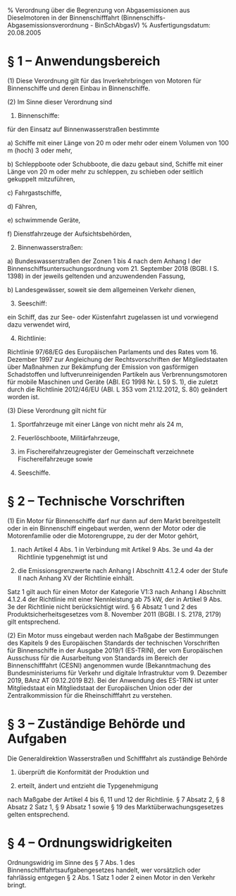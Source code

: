 % Verordnung über die Begrenzung von Abgasemissionen aus Dieselmotoren in der Binnenschifffahrt  (Binnenschiffs-Abgasemissionsverordnung - BinSchAbgasV)
% Ausfertigungsdatum: 20.08.2005
 
# § 1 – Anwendungsbereich

(1) Diese Verordnung gilt für das Inverkehrbringen von Motoren für Binnenschiffe und deren Einbau in Binnenschiffe.

(2) Im Sinne dieser Verordnung sind

1. Binnenschiffe:

für den Einsatz auf Binnenwasserstraßen bestimmte

a) Schiffe mit einer Länge von 20 m oder mehr oder einem Volumen von 100 m (hoch) 3 oder mehr,

b) Schleppboote oder Schubboote, die dazu gebaut sind, Schiffe mit einer Länge von 20 m oder mehr zu schleppen, zu schieben oder seitlich gekuppelt mitzuführen,

c) Fahrgastschiffe,

d) Fähren,

e) schwimmende Geräte,

f) Dienstfahrzeuge der Aufsichtsbehörden,

2. Binnenwasserstraßen:

a) Bundeswasserstraßen der Zonen 1 bis 4 nach dem Anhang I der Binnenschiffsuntersuchungsordnung vom 21. September 2018 (BGBl. I S. 1398) in der jeweils geltenden und anzuwendenden Fassung,

b) Landesgewässer, soweit sie dem allgemeinen Verkehr dienen,

3. Seeschiff:

ein Schiff, das zur See- oder Küstenfahrt zugelassen ist und vorwiegend dazu verwendet wird,

4. Richtlinie:

Richtlinie 97/68/EG des Europäischen Parlaments und des Rates vom 16. Dezember 1997 zur Angleichung der Rechtsvorschriften der Mitgliedstaaten über Maßnahmen zur Bekämpfung der Emission von gasförmigen Schadstoffen und luftverunreinigenden Partikeln aus Verbrennungsmotoren für mobile Maschinen und Geräte (ABl. EG 1998 Nr. L 59 S. 1), die zuletzt durch die Richtlinie 2012/46/EU (ABl. L 353 vom 21.12.2012, S. 80) geändert worden ist.

(3) Diese Verordnung gilt nicht für

1. Sportfahrzeuge mit einer Länge von nicht mehr als 24 m,

2. Feuerlöschboote, Militärfahrzeuge,

3. im Fischereifahrzeugregister der Gemeinschaft verzeichnete Fischereifahrzeuge sowie

4. Seeschiffe.

# § 2 – Technische Vorschriften

(1) Ein Motor für Binnenschiffe darf nur dann auf dem Markt bereitgestellt oder in ein Binnenschiff eingebaut werden, wenn der Motor oder die Motorenfamilie oder die Motorengruppe, zu der der Motor gehört,

1. nach Artikel 4 Abs. 1 in Verbindung mit Artikel 9 Abs. 3e und 4a der Richtlinie typgenehmigt ist und

2. die Emissionsgrenzwerte nach Anhang I Abschnitt 4.1.2.4 oder der Stufe II nach Anhang XV der Richtlinie einhält.

Satz 1 gilt auch für einen Motor der Kategorie V1:3 nach Anhang I Abschnitt 4.1.2.4 der Richtlinie mit einer Nennleistung ab 75 kW, der in Artikel 9 Abs. 3e der Richtlinie nicht berücksichtigt wird. § 6 Absatz 1 und 2 des Produktsicherheitsgesetzes vom 8. November 2011 (BGBl. I S. 2178, 2179) gilt entsprechend.

(2) Ein Motor muss eingebaut werden nach Maßgabe der Bestimmungen des Kapitels 9 des Europäischen Standards der technischen Vorschriften für Binnenschiffe in der Ausgabe 2019/1 (ES-TRIN), der vom Europäischen Ausschuss für die Ausarbeitung von Standards im Bereich der Binnenschifffahrt (CESNI) angenommen wurde (Bekanntmachung des Bundesministeriums für Verkehr und digitale Infrastruktur vom 9. Dezember 2019, BAnz AT 09.12.2019 B2). Bei der Anwendung des ES-TRIN ist unter Mitgliedstaat ein Mitgliedstaat der Europäischen Union oder der Zentralkommission für die Rheinschifffahrt zu verstehen.

# § 3 – Zuständige Behörde und Aufgaben

Die Generaldirektion Wasserstraßen und Schifffahrt als zuständige Behörde

1. überprüft die Konformität der Produktion und

2. erteilt, ändert und entzieht die Typgenehmigung

nach Maßgabe der Artikel 4 bis 6, 11 und 12 der Richtlinie. § 7 Absatz 2, § 8 Absatz 2 Satz 1, § 9 Absatz 1 sowie § 19 des Marktüberwachungsgesetzes gelten entsprechend.

# § 4 – Ordnungswidrigkeiten

Ordnungswidrig im Sinne des § 7 Abs. 1 des Binnenschifffahrtsaufgabengesetzes handelt, wer vorsätzlich oder fahrlässig entgegen § 2 Abs. 1 Satz 1 oder 2 einen Motor in den Verkehr bringt.
